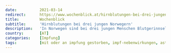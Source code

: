 ```yaml
---
date:          2021-03-14
redirect:      https://www.wochenblick.at/hirnblutungen-bei-drei-jungen-norwegern/
title:         Wochenblick
subtitle:      'Hirnblutungen bei drei jungen Norwegern'
description:   'In Norwegen sind bei drei jungen Menschen Blutgerinnsel, bzw. Hirnblutungen aufgetreten, nachdem sie mit einem Imfpstoff von AstraZeneca geimpft wurden. Ob es einen Zusammenhang mit der Impfung gibt, wird nun untersucht. Von Kornelia Kirchweger Trotz sich häufender Komplikationen, auch hierzulande, und vorläufiger Impf-Stopps in mehreren Ländern, ist Bundeskanzler Sebastian Kurz von der Unbedenklichkeit der AstraZeneca […]'
country:       [AT]
categories:    [Impfung]
tags:          [mit oder an impfung gestorben, impf-nebenwirkungen, astrazeneca]
---
```

